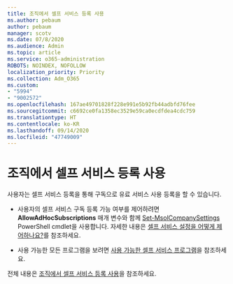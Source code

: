 ```yaml
---
title: 조직에서 셀프 서비스 등록 사용
ms.author: pebaum
author: pebaum
manager: scotv
ms.date: 07/8/2020
ms.audience: Admin
ms.topic: article
ms.service: o365-administration
ROBOTS: NOINDEX, NOFOLLOW
localization_priority: Priority
ms.collection: Adm_O365
ms.custom:
- "5994"
- "9002572"
ms.openlocfilehash: 167ae49701828f228e991e5b92fb44adbfd76fee
ms.sourcegitcommit: c6692ce0fa1358ec3529e59ca0ecdfdea4cdc759
ms.translationtype: HT
ms.contentlocale: ko-KR
ms.lasthandoff: 09/14/2020
ms.locfileid: "47749009"
---
```

# <a name="using-self-service-sign-up-in-your-organization"></a>조직에서 셀프 서비스 등록 사용

사용자는 셀프 서비스 등록을 통해 구독으로 유료 서비스 사용 등록을 할 수 있습니다.

- 사용자의 셀프 서비스 구독 등록 가능 여부를 제어하려면 **AllowAdHocSubscriptions** 매개 변수와 함께 [Set-MsolCompanySettings](https://docs.microsoft.com/powershell/module/msonline/set-msolcompanysettings?view=azureadps-1.0) PowerShell cmdlet을 사용합니다. 자세한 내용은 [셀프 서비스 설정을 어떻게 제어하나요?](https://docs.microsoft.com/microsoft-365/commerce/subscriptions/self-service-purchase-faq?view=o365-worldwide)를 참조하세요.

- 사용 가능한 모든 프로그램을 보려면 [사용 가능한 셀프 서비스 프로그램](https://docs.microsoft.com/microsoft-365/admin/misc/self-service-sign-up?view=o365-worldwide#available-self-service-programs)을 참조하세요.

전체 내용은 [조직에서 셀프 서비스 등록 사용](https://docs.microsoft.com/microsoft-365/admin/misc/self-service-sign-up?view=o365-worldwide)을 참조하세요.